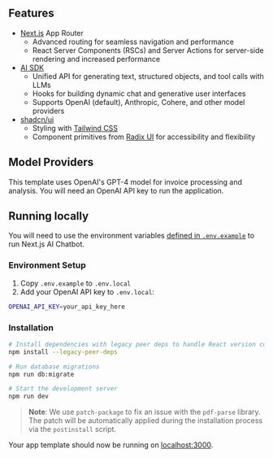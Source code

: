 ## Features

- [Next.js](https://nextjs.org) App Router
  - Advanced routing for seamless navigation and performance
  - React Server Components (RSCs) and Server Actions for server-side rendering and increased performance
- [AI SDK](https://sdk.vercel.ai/docs)
  - Unified API for generating text, structured objects, and tool calls with LLMs
  - Hooks for building dynamic chat and generative user interfaces
  - Supports OpenAI (default), Anthropic, Cohere, and other model providers
- [shadcn/ui](https://ui.shadcn.com)
  - Styling with [Tailwind CSS](https://tailwindcss.com)
  - Component primitives from [Radix UI](https://radix-ui.com) for accessibility and flexibility

## Model Providers

This template uses OpenAI's GPT-4 model for invoice processing and analysis. You will need an OpenAI API key to run the application.

## Running locally

You will need to use the environment variables [defined in `.env.example`](.env.example) to run Next.js AI Chatbot. 

### Environment Setup

1. Copy `.env.example` to `.env.local`
2. Add your OpenAI API key to `.env.local`:
```bash
OPENAI_API_KEY=your_api_key_here
```

### Installation

```bash
# Install dependencies with legacy peer deps to handle React version conflicts
npm install --legacy-peer-deps

# Run database migrations
npm run db:migrate

# Start the development server
npm run dev
```

> **Note**: We use `patch-package` to fix an issue with the `pdf-parse` library. The patch will be automatically applied during the installation process via the `postinstall` script.

Your app template should now be running on [localhost:3000](http://localhost:3000/).
